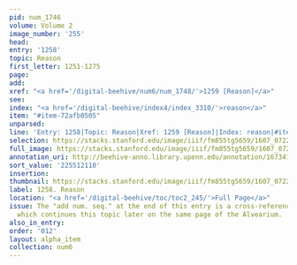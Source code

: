 ```yaml
---
pid: num_1746
volume: Volume 2
image_number: '255'
head:
entry: '1258'
topic: Reason
first_letter: 1251-1275
page:
add:
xref: "<a href='/digital-beehive/num6/num_1748/'>1259 [Reason]</a>"
see:
index: "<a href='/digital-beehive/index4/index_3310/'>reason</a>"
item: "#item-72afb0505"
unparsed:
line: 'Entry: 1258|Topic: Reason|Xref: 1259 [Reason]|Index: reason|#item-72afb0505'
selection: https://stacks.stanford.edu/image/iiif/fm855tg5659/1607_0722/428,2110,2864,1002/full/0/default.jpg
full_image: https://stacks.stanford.edu/image/iiif/fm855tg5659/1607_0722/full/full/0/default.jpg
annotation_uri: http://beehive-anno.library.upenn.edu/annotation/1673411424459
sort_value: '225512110'
insertion:
thumbnail: https://stacks.stanford.edu/image/iiif/fm855tg5659/1607_0722/428,2110,600,180/250,/0/default.jpg
label: 1258. Reason
location: "<a href='/digital-beehive/toc/toc2_245/'>Full Page</a>"
issue: The "add num. seq." at the end of this entry is a cross-reference to 1259 [Reason],
  which continues this topic later on the same page of the Alvearium.
also_in_entry:
order: '012'
layout: alpha_item
collection: num6
---
```

